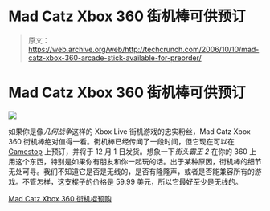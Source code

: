 # Mad Catz Xbox 360 街机棒可供预订

> 原文：<https://web.archive.org/web/http://techcrunch.com/2006/10/10/mad-catz-xbox-360-arcade-stick-available-for-preorder/>

# Mad Catz Xbox 360 街机棒可供预订

![](img/75b8de6fc985cbb6e51144603986760d.png)

如果你是像*几何战争*这样的 Xbox Live 街机游戏的忠实粉丝，Mad Catz Xbox 360 街机棒绝对值得一看。街机棒已经传闻了一段时间，但它现在可以在 [Gamestop](www.gamestop.com) 上预订，并将于 12 月 1 日发货。想象一下*街头霸王 2* 在你的 360 上用这个东西，特别是如果你有朋友和你一起玩的话。出于某种原因，街机棒的细节无处可寻。我们不知道它是否是无线的，是否有隆隆声，或者是否能兼容所有的游戏。不管怎样，这支棍子的价格是 59.99 美元，所以它最好至少是无线的。

[Mad Catz Xbox 360 街机棍预购](https://web.archive.org/web/20210224212152/http://www.gizmodo.com/gadgets/home-entertainment/mad-catz-xbox-360-arcade-stick-available-for-preorder-ships-121-206311.php)